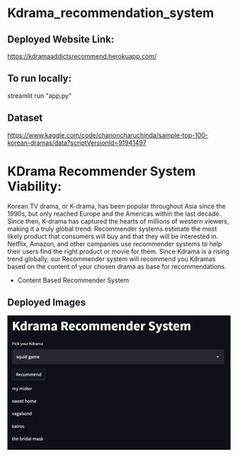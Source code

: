 ﻿# Kdrama_recommendation_system
## Deployed Website Link:
https://kdramaaddictsrecommend.herokuapp.com/
## To run locally:
streamlit run "app.py"
## Dataset
https://www.kaggle.com/code/chanoncharuchinda/sample-top-100-korean-dramas/data?scriptVersionId=91941497

# KDrama Recommender System Viability:
Korean TV drama, or K-drama, has been popular throughout Asia since the 1990s, but only reached Europe and the Americas within the last decade. Since then, K-drama has captured the hearts of millions of western viewers, making it a truly global trend.
Recommender systems estimate the most likely product that consumers will buy and that they will be interested in. Netflix, Amazon, and other companies use recommender systems to help their users find the right product or movie for them. Since Kdrama is a rising trend globally, our Recommender system will recommend you Kdramas based on the content of your chosen drama as base for recommendations.

* Content Based Recommender System

## Deployed Images
<img src = "pic5.png" alt="Output">
